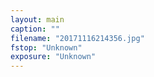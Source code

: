 ```yaml
---
layout: main
caption: ""
filename: "20171116214356.jpg"
fstop: "Unknown"
exposure: "Unknown"
---
```

